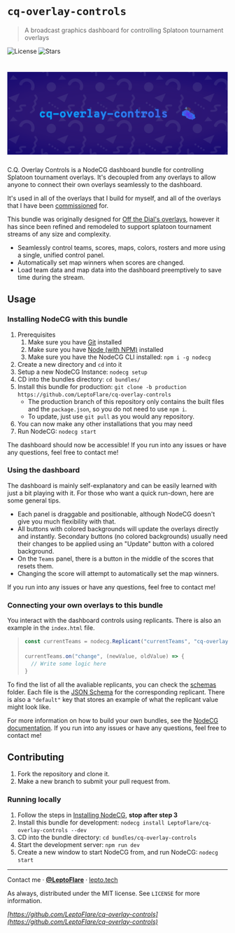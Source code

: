 # `cq-overlay-controls`
> A broadcast graphics dashboard for controlling Splatoon tournament overlays

![License][license-shield]
![Stars][stars-shield]
# ![Banner](banner.png)

C.Q. Overlay Controls is a NodeCG dashboard bundle for controlling Splatoon tournament overlays. It's decoupled from any overlays to allow anyone to connect their own overlays seamlessly to the dashboard.

It's used in all of the overlays that I build for myself, and all of the overlays that I have been [commissioned](https://ko-fi.com/leptoflare/commissions) for.

This bundle was originally designed for [Off the Dial's overlays](https://github.com/offthedial/overlays), however it has since been refined and remodeled to support splatoon tournament streams of any size and complexity.

- Seamlessly control teams, scores, maps, colors, rosters and more using a single, unified control panel.
- Automatically set map winners when scores are changed.
- Load team data and map data into the dashboard preemptively to save time during the stream.

## Usage <!-- Using the product -->
### Installing NodeCG with this bundle
1. Prerequisites
   1. Make sure you have [Git](https://git-scm.com) installed
   2. Make sure you have [Node (with NPM)](https://nodejs.org) installed
   3. Make sure you have the NodeCG CLI installed: `npm i -g nodecg`
2. Create a new directory and `cd` into it
3. Setup a new NodeCG Instance: `nodecg setup`
4. CD into the bundles directory: `cd bundles/`
5. Install this bundle for production: `git clone -b production https://github.com/LeptoFlare/cq-overlay-controls`
   - The production branch of this repository only contains the built files and the `package.json`, so you do not need to use `npm i`.
   - To update, just use `git pull` as you would any repository.
6. You can now make any other installations that you may need
7. Run NodeCG: `nodecg start`

The dashboard should now be accessible! If you run into any issues or have any questions, feel free to contact me!

### Using the dashboard
The dashboard is mainly self-explanatory and can be easily learned with just a bit playing with it. For those who want a quick run-down, here are some general tips.
- Each panel is draggable and positionable, although NodeCG doesn't give you much flexibility with that.
- All buttons with colored backgrounds will update the overlays directly and instantly. Secondary buttons (no colored backgrounds) usually need their changes to be applied using an "Update" button with a colored background.
- On the `Teams` panel, there is a button in the middle of the scores that resets them.
- Changing the score will attempt to automatically set the map winners.

If you run into any issues or have any questions, feel free to contact me!

### Connecting your own overlays to this bundle
You interact with the dashboard controls using replicants. There is also an example in the `index.html` file.
> ```js
> const currentTeams = nodecg.Replicant("currentTeams", "cq-overlay-controls");
>
> currentTeams.on("change", (newValue, oldValue) => {
>   // Write some logic here
> }
> ```

To find the list of all the avaliable replicants, you can check the [schemas](/schemas) folder.  Each file is the [JSON Schema](https://json-schema.org) for the corresponding replicant. There is also a `"default"` key that stores an example of what the replicant value might look like.

For more information on how to build your own bundles, see the [NodeCG documentation](https://www.nodecg.dev/docs/creating-bundles). If you run into any issues or have any questions, feel free to contact me!

## Contributing <!-- Using the source -->
1. Fork the repository and clone it.
2. Make a new branch to submit your pull request from.

### Running locally
1. Follow the steps in [Installing NodeCG](#installing-nodecg-with-this-bundle), **stop after step 3**
2. Install this bundle for development: `nodecg install LeptoFlare/cq-overlay-controls --dev`
3. CD into the bundle directory: `cd bundles/cq-overlay-controls`
4. Start the development server: `npm run dev`
5. Create a new window to start NodeCG from, and run NodeCG: `nodecg start`

---

Contact me · [**@LeptoFlare**](https://github.com/LeptoFlare) · [lepto.tech](https://lepto.tech)

As always, distributed under the MIT license. See `LICENSE` for more information.

_[https://github.com/LeptoFlare/cq-overlay-controls](https://github.com/LeptoFlare/cq-overlay-controls)_

<!-- markdown links & imgs -->
[stars-shield]: https://img.shields.io/github/stars/LeptoFlare/cq-overlay-controls.svg?style=social
[license-shield]: https://img.shields.io/github/license/LeptoFlare/cq-overlay-controls.svg?style=flat
